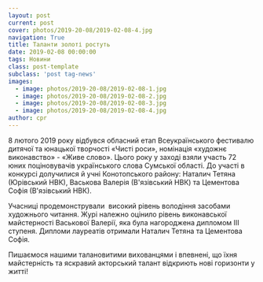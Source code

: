 ```yaml
---
layout: post
current: post
cover: photos/2019-20-08/2019-02-08-4.jpg
navigation: True
title: Таланти золоті ростуть
date: 2019-02-08 00:00:00
tags: Новини
class: post-template
subclass: 'post tag-news'
images:
  - image: photos/2019-20-08/2019-02-08-1.jpg
  - image: photos/2019-20-08/2019-02-08-2.jpg
  - image: photos/2019-20-08/2019-02-08-3.jpg
  - image: photos/2019-20-08/2019-02-08-4.jpg
author: cpr
---
```


8 лютого 2019 року відбувся обласний етап Всеукраїнського фестивалю дитячої та юнацької творчості «Чисті роси», номінація «художнє виконавство» - «Живе слово». Цього року у заході взяли участь 72 юних поціновувачів українського слова Сумської області. До участі в конкурсі долучилися й  учні Конотопського району: Наталич Тетяна  (Юрівський НВК), Васькова Валерія  (В'язівський НВК) та  Цементова Софія (В'язівський НВК).

Учасниці продемонстрували  високий рівень володіння засобами художнього читання. Журі належно оцінило рівень виконавської майстерності Васькової Валерії, яка була нагороджена  дипломом ІІІ ступеня. Дипломи лауреатів отримали Наталич Тетяна та Цементова Софія.

Пишаємося нашими талановитими  вихованцями і впевнені, що їхня майстерність та яскравий акторський талант відкриють нові горизонти у житті!
